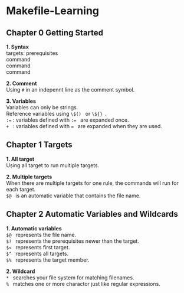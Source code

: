 # Makefile-Learning  

## Chapter 0 Getting Started  
**1. Syntax**  
targets: prerequisites  
   command  
   command  
   command  

**2. Comment**  
Using ` # ` in an indepennt line as the comment symbol.  

**3. Variables**  
Variables can only be strings.  
Reference variables using `\$() ` or `\${} `.  
`:=` : variables defined with `:= ` are expanded once.  
`+ ` : variables defined with `= ` are expanded when they are used.  

## Chapter 1 Targets
**1. All target**  
Using all target to run multiple targets.  

**2. Multiple targets**  
When there are multiple targets for one rule, the commands will run for each target.  
`$@ ` is an automatic variable that contains the file name.  

## Chapter 2 Automatic Variables and Wildcards  
**1. Automatic variables**  
`$@ ` represents the file name.  
`$? ` represents the prerequisites newer than the target.  
`$< ` represents first target.  
`$^ ` represents all targets.  
`$% ` represents the target member.  

**2. Wildcard**  
`* ` searches your file system for matching filenames.  
`% ` matches one or more charactor just like regular expressions.  